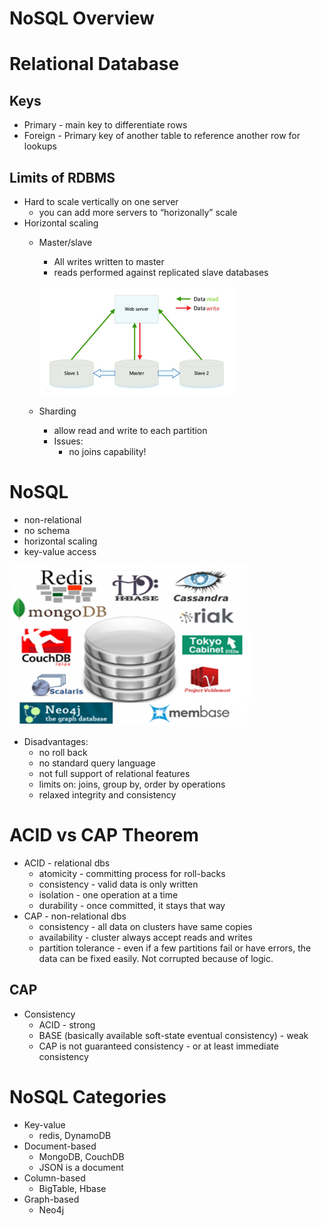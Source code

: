 # NoSQL Overview

# Relational Database

## Keys

- Primary - main key to differentiate rows
- Foreign - Primary key of another table to reference another row for lookups

## Limits of RDBMS

- Hard to scale vertically on one server
    - you can add more servers to “horizonally” scale
- Horizontal scaling
    - Master/slave
        - All writes written to master
        - reads performed against replicated slave databases
        
        ![Untitled](LESSONS/Untitled%2031.png)
        
    - Sharding
        - allow read and write to each partition
        - Issues:
            - no joins capability!

# NoSQL

- non-relational
- no schema
- horizontal scaling
- key-value access

![Untitled](LESSONS/Untitled%2032.png)

- Disadvantages:
    - no roll back
    - no standard query language
    - not full support of relational features
    - limits on: joins, group by, order by operations
    - relaxed integrity and consistency

# ACID vs CAP Theorem

- ACID - relational dbs
    - atomicity - committing process for roll-backs
    - consistency - valid data is only written
    - isolation - one operation at a time
    - durability - once committed, it stays that way
- CAP - non-relational dbs
    - consistency - all data on clusters have same copies
    - availability - cluster always accept reads and writes
    - partition tolerance - even if a few partitions fail or have errors, the data can be fixed easily.  Not corrupted because of logic.

## CAP

- Consistency
    - ACID - strong
    - BASE (basically available soft-state eventual consistency) - weak
    - CAP is not guaranteed consistency - or at least immediate consistency

# NoSQL Categories

- Key-value
    - redis, DynamoDB
- Document-based
    - MongoDB, CouchDB
    - JSON is a document
- Column-based
    - BigTable, Hbase
- Graph-based
    - Neo4j